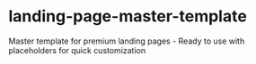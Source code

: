 # landing-page-master-template
Master template for premium landing pages - Ready to use with placeholders for quick customization

